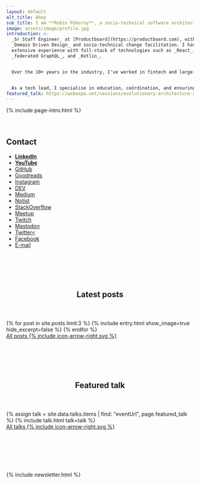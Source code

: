 ```yaml
---
layout: default
alt_title: Ahoy
sub_title: I am **Robin Pokorny**, a socio-technical software architect based in Berlin.
image: assets/image/profile.jpg
introduction: >-
  _Sr Staff Engineer_ at [Productboard](https://productboard.com), with focus on
  _Domain Driven Design_ and socio-technical change facilitation. I have
  extensive experience with full-stack of technologies such as _React_,
  _federated GraphQL_, and _Kotlin_.


  Over the 10+ years in the industry, I've worked in fintech and large-scale SaaS companies, leading cross-functional teams and fostering alignment between engineering, product, and business.


  As a tech lead, I specialise in education, coördination, and ensuring system coherence through communication. I also organise several meetups — I co-founded [Frontendisti.cz](https://frontendisti.cz/), and run [React Berlin](https://www.meetup.com/react-berlin-meetup/).
featured_talk: https://webexpo.net/sessions/evolutionary-architecture-agile-meets-software-design
---
```


{% include page-intro.html %}

<main id="main" class="page-content" aria-label="Content">
  <div class="index inner">
    <div style="margin-top: 4rem;">
      <h2>Contact</h2>
      <ul class="taxonomy-index">
        <li><a href="https://www.linkedin.com/in/robinpokorny/" rel="me"><strong>LinkedIn</strong></a></li>
        <li><a href="https://www.youtube.com/c/robinpokorny" rel="me"><strong>YouTube</strong></a></li>
        <li><a href="https://github.com/robinpokorny" rel="me">GitHub</a></li>
        <li><a href="https://www.goodreads.com/robinpokorny" rel="me">Goodreads</a></li>
        <li><a href="https://instagram.com/robinpokorny" rel="me">Instagram</a></li>
        <li><a href="https://dev.to/robinpokorny" rel="me">DEV</a></li>
        <li><a href="https://medium.com/@robinpokorny" rel="me">Medium</a></li>
        <li><a href="https://noti.st/robinpokorny" rel="me">Notist</a></li>
        <li><a href="https://stackoverflow.com/users/1517783/robin-pokorny" rel="me">StackOverflow</a></li>
        <li><a href="https://www.meetup.com/members/43669902/" rel="me">Meetup</a></li>
        <li><a href="https://www.twitch.tv/robinpokorny" rel="me">Twitch</a></li>
        <li><a href="https://mastodon.social/@robinpokorny" rel="me">Mastodon</a></li>
        <li><a href="https://twitter.com/robinpokorny" rel="me">Twitter<</a></li>
        <li><a href="https://www.facebook.com/robin.pokorny" rel="me">Facebook</a></li>
        <li><a href="mailto:me@robinpokorny.com">E-mail</a></li>
      </ul>
    </div>
    <div style="margin-top: 7rem;">
      <header class="section-title">
        <h2>Latest posts</h2>
      </header>
      <div class="entries-list">
        {% for post in site.posts limit:3 %}
          {% include entry.html show_image=true hide_excerpt=false %}
        {% endfor %}
      </div>
      <div>
        <a href="{% link blog.md %}" class="btn">All posts <span class="icon icon--arrow-right">{% include icon-arrow-right.svg %}</span></a>
      </div>
    </div>
    <div style="margin-top: 7rem;">
      <header class="section-title">
        <h2>Featured talk</h2>
      </header>
      <div class="entries-grid">
        {% assign talk = site.data.talks.items | find: "eventUrl", page.featured_talk %}
        {% include talk.html talk=talk %}
      </div>
      <div>
        <a href="{% link talks.md %}" class="btn">All talks <span class="icon icon--arrow-right">{% include icon-arrow-right.svg %}</span></a>
      </div>
    </div>
    <div style="margin-top: 7rem;">
      {% include newsletter.html %}
    </div>
  </div>
</main>

